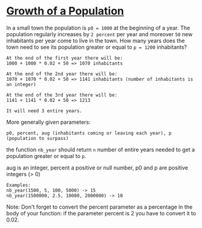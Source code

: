 # [Growth of a Population](https://www.codewars.com/kata/growth-of-a-population "https://www.codewars.com/kata/563b662a59afc2b5120000c6")

In a small town the population is `p0 = 1000` at the beginning of a year. The population
regularly increases by `2 percent` per year and moreover `50` new inhabitants per year
come to live in the town. 
How many years does the town need to see its population
greater or equal to `p = 1200` inhabitants?

```
At the end of the first year there will be: 
1000 + 1000 * 0.02 + 50 => 1070 inhabitants

At the end of the 2nd year there will be: 
1070 + 1070 * 0.02 + 50 => 1141 inhabitants (number of inhabitants is an integer)

At the end of the 3rd year there will be:
1141 + 1141 * 0.02 + 50 => 1213

It will need 3 entire years.
```
More generally given parameters:

`p0, percent, aug (inhabitants coming or leaving each year), p (population to surpass)`

the function `nb_year` should return `n` number of entire years needed to
get a population greater or equal to `p`.

aug is an integer, percent a positive or null number, p0 and p are positive integers (> 0)
```
Examples:
nb_year(1500, 5, 100, 5000) -> 15
nb_year(1500000, 2.5, 10000, 2000000) -> 10
```

Note: Don't forget to convert the percent parameter as a percentage in the body of your function: if the parameter percent is 2 you have to convert it to 0.02.
